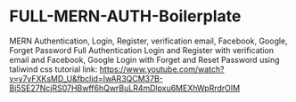 # FULL-MERN-AUTH-Boilerplate
MERN Authentication, Login, Register, verification email, Facebook, Google, Forget Password
Full Authentication  Login and Register with verification email and Facebook, Google Login with Forget and Reset Password using taliwind css
tutorial link: https://www.youtube.com/watch?v=y7yFXKsMD_U&fbclid=IwAR3QCM37B-Bi5SE27NcjRS07HBwff6hQwrBuLR4mDlpxu6MEXhWpRrdrOIM
